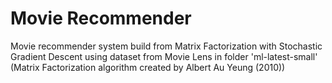 # Movie Recommender

Movie recommender system build from Matrix Factorization with Stochastic Gradient Descent using dataset from Movie Lens in folder 'ml-latest-small'
(Matrix Factorization algorithm created by Albert Au Yeung (2010))

